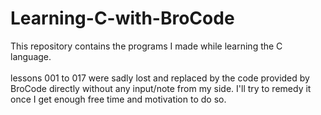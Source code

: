 # Learning-C-with-BroCode
This repository contains the programs I made while learning the C language.<br> <br>
lessons 001 to 017 were sadly lost and replaced by the code provided by BroCode directly without any input/note from my side. I'll try to remedy it once I get enough free time and motivation to do so.

